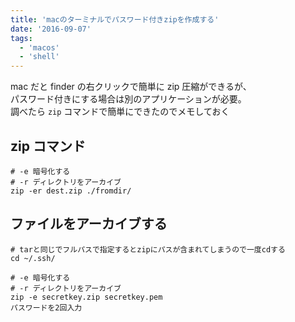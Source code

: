 ```yaml
---
title: 'macのターミナルでパスワード付きzipを作成する'
date: '2016-09-07'
tags:
  - 'macos'
  - 'shell'
---
```


mac だと finder の右クリックで簡単に zip 圧縮ができるが、  
パスワード付きにする場合は別のアプリケーションが必要。  
調べたら `zip` コマンドで簡単にできたのでメモしておく

## zip コマンド

```
# -e 暗号化する
# -r ディレクトリをアーカイブ
zip -er dest.zip ./fromdir/
```

## ファイルをアーカイブする

```
# tarと同じでフルパスで指定するとzipにパスが含まれてしまうので一度cdする
cd ~/.ssh/

# -e 暗号化する
# -r ディレクトリをアーカイブ
zip -e secretkey.zip secretkey.pem
パスワードを2回入力
```
